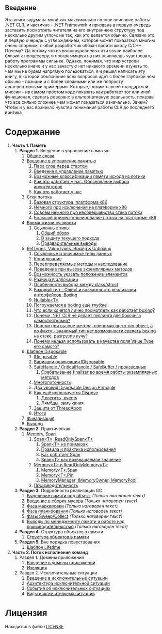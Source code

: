 ## Введение

Эта книга задумана мной как максимально полное описание работы .NET CLR, и частично - .NET Framework и призвана в первую очередь заставить посмотреть читателя на его внутреннюю структуру под несколько другим углом: не так, как это делается обычно. Связано это в первую очередь с утверждением, которое может показаться многим очень спорным: любой разработчик обязан пройти школу C/C++. Почему? Да потому что из высокоуровневых эти языки наиболее близки к процессору, и программируя на них начинаешь чувствовать работу программы сильнее. Однако, понимая, что мир устроен несколько иначе и у нас зачастую нет никакого времени изучать то, чем мы не будем напрямую пользоваться, я и решил написать эту книгу, в которой объяснение всех вопросов идет с более глубокой чем обычно - позиции и с более сложными или же попросту альтернативными примерами. Которые, помимо своей стандартной миссии - на самом простом коде показать как работает тот или иной функционал, сделать реверанс в альтернативную реальность, показав что все сильно сложнее чем может показаться изначально. Зачем? Чтобы и у вас возникло чувство понимания работы CLR до последнего винтика

# Содержание

1. **Часть 1. Память**
    1. **Раздел 1.** Введение в управление памятью
        1. [Общие слова](./Memory/01-00-MemoryManagement-Intro.md)
        1. [Введение в управление памятью](./Memory/01-02-MemoryManagement-Basics.md)
            1. [Пара слов перед стартом](./Memory/01-02-MemoryManagement-Basics.md#пара-слов-перед-стартом)
            1. [Введение в управление памятью](./Memory/01-02-MemoryManagement-Basics.md#введение-в-управление-памятью)
            1. [Возможные классификации памяти исходя из логики](./Memory/01-02-MemoryManagement-Basics.md#возможные-классификации-памяти-исходя-из-логики)
            1. [Как это работает у нас. Обоснование выбора архитекторов](./Memory/01-02-MemoryManagement-Basics.md#как-это-работает-у-нас-обоснование-выбора-архитекторов)
            1. [Как это работает у нас](./Memory/01-02-MemoryManagement-Basics.md#как-это-работает-у-нас)
        1. [Стек потока](./Memory/01-04-MemoryManagement-ThreadStack.md)
            1. [Базовая структура, платформа x86](./Memory/01-04-MemoryManagement-ThreadStack.md#базовая-структура-платформа-x86)
            1. [Немного про исключения на платформе x86](./Memory/01-04-MemoryManagement-ThreadStack.md#немного-про-исключения-на-платформе-x86)
            1. [Совсем немного про несовершенство стека потока](./Memory/01-04-MemoryManagement-ThreadStack.md#совсем-немного-про-несовершенство-стека-потока)
            1. [Большой пример: клонирование потока на платформе х86](./Memory/01-04-MemoryManagement-ThreadStack.md#большой-пример-клонирование-потока-на-платформе-х86)
        1. [Время жизни сущности](./Memory/01-06-MemoryManagement-EntitiesLifetime.md)
            1. [Ссылочные типы](./Memory/01-06-MemoryManagement-EntitiesLifetime.md#ссылочные-типы)
                1. [Общий обзор](./Memory/01-06-MemoryManagement-EntitiesLifetime.md#общий-обзор)
                1. [В защиту текущего подхода](./Memory/01-06-MemoryManagement-EntitiesLifetime.md#в-защиту-текущего-подхода)
                1. [Предварительные выводы](./Memory/01-06-MemoryManagement-EntitiesLifetime.md#предварительные-выводы)
        1. [RefTypes, ValueTypes, Boxing & Unboxing](./Memory/01-08-MemoryManagement-RefVsValueTypes.md)
            1. [Ссылочные и значимые типы данных](./Memory/01-08-MemoryManagement-RefVsValueTypes.md#ссылочные-и-значимые-типы-данных)
            1. [Копирование](./Memory/01-08-MemoryManagement-RefVsValueTypes.md#копирование)
            1. [Переопределяемые методы и наследование](./Memory/01-08-MemoryManagement-RefVsValueTypes.md#переопределяемые-методы-и-наследование)
            1. [Поведение при вызове экземплярных методов](/Memory/01-08-MemoryManagement-RefVsValueTypes.md#поведение-при-вызове-экземплярных-методов)
            1. [Возможность указать положение элементов](/Memory/01-08-MemoryManagement-RefVsValueTypes.md#возможность-указать-положение-элементов)
            1. [Разница в аллокации](/Memory/01-08-MemoryManagement-RefVsValueTypes.md#разница-в-аллокации)
            1. [Особенности выбора между class/struct](/Memory/01-08-MemoryManagement-RefVsValueTypes.md#особенности-выбора-между-classstruct)
            1. [Базовый тип - Object и возможность реализации интерфейсов. Boxing](/Memory/01-08-MemoryManagement-RefVsValueTypes.md#базовый-тип---object-и-возможность-реализации-интерфейсов-boxing)
            1. [Nullable&lt;T&gt;](./Memory/01-08-MemoryManagement-RefVsValueTypes.md#nullablet)
            1. [Погружаемся в boxing ещё глубже](./Memory/01-08-MemoryManagement-RefVsValueTypes.md#погружаемся-в-boxing-ещё-глубже)
            1. [Что если хочется лично посмотреть как работает boxing?](./Memory/01-08-MemoryManagement-RefVsValueTypes.md#что-если-хочется-лично-посмотреть-как-работает-boxing)
            1. [Почему .NET CLR не делает пуллинга для боксинга самостоятельно?](./Memory/01-08-MemoryManagement-RefVsValueTypes.md#почему-net-clr-не-делает-пуллинга-для-боксинга-самостоятельно)
            1. [Почему при вызове метода, принимающего тип object, а по факту - значимый тип нет возможности сделать boxing на стеке, разгрузив кучу?](./Memory/01-08-MemoryManagement-RefVsValueTypes.md#почему-при-вызове-метода-принимающего-тип-object-а-по-факту---значимый-тип-нет-возможности-сделать-boxing-на-стеке-разгрузив-кучу)
            1. [Почему нельзя использовать в качестве поля Value Type его самого?](./Memory/01-08-MemoryManagement-RefVsValueTypes.md#почему-нельзя-использовать-в-качестве-поля-value-type-его-самого)
        1. [Шаблон Disposable](./Memory/01-10-MemoryManagement-IDisposable.md)
            1. [IDisposable](./Memory/01-10-MemoryManagement-IDisposable.md#idisposable)
            1. [Вариации реализации IDisposable](./Memory/01-10-MemoryManagement-IDisposable.md#вариации-реализации-idisposable)
            1. [SafeHandle / CriticalHandle / SafeBuffer / производные](./Memory/01-10-MemoryManagement-IDisposable.md#safehandle--criticalhandle--safebuffer--производные)
                1. [Срабатывание finalizer во время работы экземплярных методов](./Memory/01-10-MemoryManagement-IDisposable.md#срабатывание-finalizer-во-время-работы-экземплярных-методов)
            1. [Многопоточность](./Memory/01-10-MemoryManagement-IDisposable.md#многопоточность)
            1. [Два уровня Disposable Design Principle](./Memory/01-10-MemoryManagement-IDisposable.md#два-уровня-disposable-design-principle)
            1. [Как ещё используется Dispose](./Memory/01-10-MemoryManagement-IDisposable.md#как-ещё-используется-dispose)
                1. [Делегаты, events](./Memory/01-10-MemoryManagement-IDisposable.md#делегаты-events)
                1. [Лямбды, замыкания](./Memory/01-10-MemoryManagement-IDisposable.md#лямбды-замыкания)
            1. [Защита от ThreadAbort](./Memory/01-10-MemoryManagement-IDisposable.md#защита-от-threadabort)
            1. [Итоги](./Memory/01-10-MemoryManagement-IDisposable.md#итоги)
        1. [Финализация](./Memory/01-12-MemoryManagement-Finalizer.md)
        1. [Выводы](./Memory/01-14-MemoryManagement-Results.md)
    1. **Раздел 2.** Практическая
        1. [Memory, Span](./Memory/02-02-MemoryManagement-MemorySpan.md)
            1. [Span&lt;T&gt;, ReadOnlySpan&lt;T&gt;](./Memory/02-02-MemoryManagement-MemorySpan.md#spant-readonlyspant)
                1. [Span&lt;T&gt; на примерах](./Memory/02-02-MemoryManagement-MemorySpan.md#spant-на-примерах)
                1. [Правила и практика использования](/Memory/02-02-MemoryManagement-MemorySpan.md#правила-и-практика-использования)
                1. [Как работает Span](./Memory/02-02-MemoryManagement-MemorySpan.md#как-работает-span)
                1. [Span&lt;T&gt; как возвращаемое значение](/Memory/02-02-MemoryManagement-MemorySpan.md#spant-как-возвращаемое-значение)
            1. [Memory&lt;T&gt; и ReadOnlyMemory&lt;T&gt;](./Memory/02-02-MemoryManagement-MemorySpan.md#memoryt-и-readonlymemoryt)
                1. [Memory&lt;T&gt;.Span](/Memory/02-02-MemoryManagement-MemorySpan.md#memorytspan)
                1. [Memory&lt;T&gt;.Pin](/Memory/02-02-MemoryManagement-MemorySpan.md#memorytpin)
                1. [MemoryManager, IMemoryOwner, MemoryPool](./Memory/02-02-MemoryManagement-MemorySpan.md#memorymanager-imemoryowner-memorypool)
            1. [Производительность](./Memory/02-02-MemoryManagement-MemorySpan.md#производительность)
    1. **Раздел 3.** Подробности реализации GC
        1. [Выделение памяти под объект](./Memory/03-02-MemoryManagement-Allocation.md) *(Только наговорен текст)*
        1. [Введение в сборку мусора](./Memory/03-04-MemoryManagement-GC-Intro.md) *(Только наговорен текст)*
        1. [Фаза маркировки](./Memory/03-06-MemoryManagement-GC-Mark-Phase.md) *(Только наговорен текст)*
        1. [Фаза планирования](./Memory/03-08-MemoryManagement-GC-Planning-Phase.md) *(Только наговорен текст)*
        1. [Фазы Sweep/Collect](./Memory/03-10-MemoryManagement-GC-Sweep-Collect.md) *(Только наговорен текст)*
        1. [Выводы по менеджменту памяти и работе над производительностью](./Memory/03-12-MemoryMenegement-GC-Results.md) *(Только наговорен текст)*
    1. **Раздел 4.** Структура объектов в памяти
        1. [Структура объектов в памяти](./Memory/QQ-ObjectsStructure.md)
    1. **Раздел 5.** Вне порядка повествования
        1. [Шаблон Lifetime](./Memory/2-Basics/4-LifetimeManagement/3-Lifetime.md)
1. **Часть 2. Поток исполнения команд**
      1. Раздел 1. Домены приложений
          1. [Введение в домены приложений](./Execution/A-AppDomains/1-AppDomains-Intro.md)
          1. [Изоляция](./Execution/A-AppDomains/2-AppDomains-Isolation.md)
      1. Раздел 2. Исключительные ситуации
          1. [Введение в исключительные ситуации](./Execution/2-ExceptionalFlow/1-Exceptions-Intro.md)
          1. [Архитектура исключительной ситуации](./Execution/2-ExceptionalFlow/2-Exceptions-Architecture.md)
          1. [События об исключительных ситуациях](./Execution/2-ExceptionalFlow/3-Exceptions-Events.md)
          1. [Виды исключительных ситуаций](./Execution/2-ExceptionalFlow/4-Exceptions-Types.md)

# Лицензия

Находится в файле [LICENSE](../../LICENSE)
